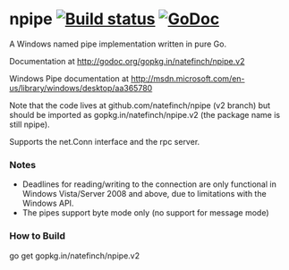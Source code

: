 npipe  [![Build status](https://ci.appveyor.com/api/projects/status/00vuepirsot29qwi)](https://ci.appveyor.com/project/natefinch/npipe) [![GoDoc](https://godoc.org/gopkg.in/natefinch/npipe.v2?status.svg)](https://godoc.org/gopkg.in/natefinch/npipe.v2)
=====
A Windows named pipe implementation written in pure Go.

Documentation at http://godoc.org/gopkg.in/natefinch/npipe.v2

Windows Pipe documentation at http://msdn.microsoft.com/en-us/library/windows/desktop/aa365780

Note that the code lives at github.com/natefinch/npipe (v2 branch) but should be
imported as gopkg.in/natefinch/npipe.v2 (the package name is still npipe).

Supports the net.Conn interface and the rpc server.

### Notes 

* Deadlines for reading/writing to the connection are only functional in Windows Vista/Server 2008 and above, due to limitations with the Windows API.
* The pipes support byte mode only (no support for message mode)

### How to Build
go get gopkg.in/natefinch/npipe.v2
